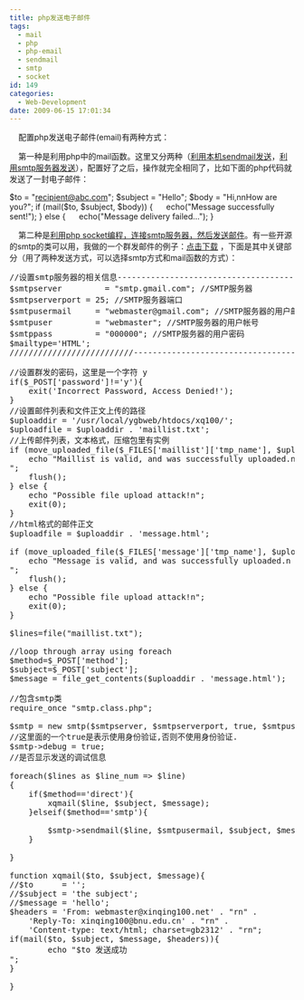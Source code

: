 ```yaml
---
title: php发送电子邮件
tags:
  - mail
  - php
  - php-email
  - sendmail
  - smtp
  - socket
id: 149
categories:
  - Web-Development
date: 2009-06-15 17:01:34
---
```


    配置php发送电子邮件(email)有两种方式：

    第一种是利用php中的mail函数。这里又分两种（[利用本机sendmail发送](http://kangzj.net/php-send-email-using-local/)，[利用smtp服务器发送](http://kangzj.net/php-send-email-using-remote-smtp/)），配置好了之后，操作就完全相同了，比如下面的php代码就发送了一封电子邮件：

<!--more-->

$to = "recipient@abc.com";
$subject = "Hello";
$body = "Hi,nnHow are you?";
if (mail($to, $subject, $body)) {
     echo("Message successfully sent!");
}
else {
     echo("Message delivery failed...");
}

    第二种是[利用php socket编程，连接smtp服务器，然后发送邮件](http://kangzj.net/php-socket-send-email-smtp/)。有一些开源的smtp的类可以用，我做的一个群发邮件的例子：[点击下载](http://blog.kangzj.net/wp-content/uploads/2009/06/email.rar) ，下面是其中关键部分（用了两种发送方式，可以选择smtp方式和mail函数的方式）：
<pre lang="php">//设置smtp服务器的相关信息----------------------------------------
$smtpserver         = "smtp.gmail.com"; //SMTP服务器
$smtpserverport = 25; //SMTP服务器端口
$smtpusermail     = "webmaster@gmail.com"; //SMTP服务器的用户邮箱
$smtpuser         = "webmaster"; //SMTP服务器的用户帐号
$smtppass         = "000000"; //SMTP服务器的用户密码
$mailtype='HTML';
//////////////////////////----------------------------------------

//设置群发的密码，这里是一个字符 y
if($_POST['password']!='y'){
	exit('Incorrect Password, Access Denied!');
}
//设置邮件列表和文件正文上传的路径
$uploaddir = '/usr/local/ygbweb/htdocs/xq100/';
$uploadfile = $uploaddir . 'maillist.txt';
//上传邮件列表，文本格式，压缩包里有实例
if (move_uploaded_file($_FILES['maillist']['tmp_name'], $uploadfile)) {
    echo "Maillist is valid, and was successfully uploaded.n
";
	flush();
} else {
    echo "Possible file upload attack!n";
	exit(0);
}
//html格式的邮件正文
$uploadfile = $uploaddir . 'message.html';

if (move_uploaded_file($_FILES['message']['tmp_name'], $uploadfile)) {
    echo "Message is valid, and was successfully uploaded.n
";
	flush();
} else {
    echo "Possible file upload attack!n";
	exit(0);
}

$lines=file("maillist.txt");

//loop through array using foreach
$method=$_POST['method'];
$subject=$_POST['subject'];
$message = file_get_contents($uploaddir . 'message.html');

//包含smtp类
require_once "smtp.class.php";

$smtp = new smtp($smtpserver, $smtpserverport, true, $smtpuser, $smtppass);
//这里面的一个true是表示使用身份验证,否则不使用身份验证.
$smtp-&gt;debug = true;
//是否显示发送的调试信息

foreach($lines as $line_num =&gt; $line)
{
	if($method=='direct'){
		xqmail($line, $subject, $message);
	}elseif($method=='smtp'){

		$smtp-&gt;sendmail($line, $smtpusermail, $subject, $message, $mailtype);
	}

}

function xqmail($to, $subject, $message){
//$to      = '';
//$subject = 'the subject';
//$message = 'hello';
$headers = 'From: webmaster@xinqing100.net' . "rn" .
    'Reply-To: xinqing100@bnu.edu.cn' . "rn" .
	'Content-type: text/html; charset=gb2312' . "rn";
if(mail($to, $subject, $message, $headers)){
		echo "$to 发送成功
";
}

}</pre>